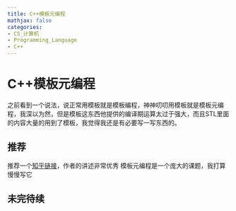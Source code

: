 ```yaml
---
title: C++模板元编程
mathjax: false
categories:
- CS_计算机
- Programming_Language
- C++
---
```



# C++模板元编程
之前看到一个说法，说正常用模板就是模板编程，神神叨叨用模板就是模板元编程，我深以为然，但是模板这东西他提供的编译期运算太过于强大，而且STL里面的内容大量的用到了模板，我觉得我还是有必要写一写东西的。

<!--more-->

## 推荐
推荐一个[知乎链接](https://zhuanlan.zhihu.com/p/378355217)，作者的讲述非常优秀
模板元编程是一个庞大的课题，我打算慢慢写它

## 未完待续